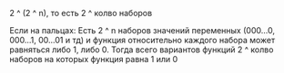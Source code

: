 2 ^ (2 ^ n), то есть 2 ^ колво наборов




Если на пальцах:
	Есть 2 ^ n наборов значений переменных (000...0, 000...1, 00...01 и тд) и функция относительно каждого набора может равняться либо 1, либо 0. Тогда всего вариантов функций 2 ^ колво наборов на которых функция равна 1 или 0